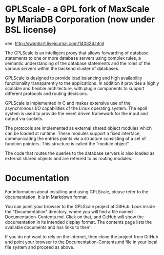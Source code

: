 # GPLScale - a GPL fork of MaxScale by MariaDB Corporation (now under BSL license)
see: http://swanhart.livejournal.com/140324.html

The  GPLScale is an intelligent proxy that allows
forwarding of database statements to one or more database servers using
complex rules, a semantic understanding of the database statements and the
roles of the various servers within the backend cluster of databases.

GPLScale is designed to provide load balancing and high availability
functionality transparently to the applications. In addition it provides
a highly scalable and flexible architecture, with plugin components to
support different protocols and routing decisions.

GPLScale is implemented in C and makes extensive use of the
asynchronous I/O capabilities of the Linux operating system. The epoll
system is used to provide the event driven framework for the input and
output via sockets.

The protocols are implemented as external shared object modules which
can be loaded at runtime. These modules support a fixed interface,
communicating the entries points via a structure consisting of a set of
function pointers. This structure is called the "module object".

The code that routes the queries to the database servers is also loaded
as external shared objects and are referred to as routing modules.

# Documentation

For information about installing and using GPLScale, please refer to the
documentation. It is in Markdown format.

You can point your browser to the GPLScale project at GitHub. Look
inside the "Documentation" directory, where you will find a file named
Documentation-Contents.md. Click on that, and GitHub will show the
documentation in its intended display format. The contents page lists
the available documents and has links to them.

If you do not want to rely on the internet, then clone the project
from GitHub and point your browser to the Documentation-Contents.md
file in your local file system and proceed as above.
